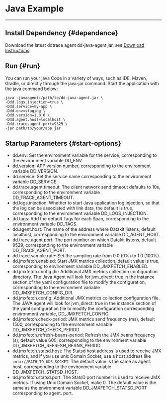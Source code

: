 

# Java Example

---


## Install Dependency {#dependence}

Download the latest ddtrace agent dd-java-agent.jar, see [Download Instructions](ddtrace.md#doc-example).

## Run {#run}

You can run your java Code in a variety of ways, such as IDE, Maven, Gradle, or directly through the java-jar command. Start the application with the java command below:

```shell
java -javaagent:/path/to/dd-java-agent.jar \
-Ddd.logs.injection=true \
-Ddd.service=my-app \
-Ddd.env=staging \
-Ddd.version=1.0.0 \
-Ddd.agent.host=localhost \
-Ddd.trace.agent.port=9529 \
-jar path/to/your/app.jar
```

## Startup Parameters {#start-options}

- dd.env: Set the environment variable for the service, corresponding to the environment variable DD_ENV.
- dd.version: APP version number, corresponding to the environment variable DD_VERSION.
- dd.service: Set the service name corresponding to the environment variable DD_SERVICE.
- dd.trace.agent.timeout: The client network send timeout defaults to 10s, corresponding to the environment variable DD_TRACE_AGENT_TIMEOUT.
- dd.logs.injection: Whether to start Java application log injection, so that the log can be associated with link data, the default is true, corresponding to the environment variable DD_LOGS_INJECTION.
- dd.tags: Add the default Tags for each Span, corresponding to the environment variable DD_TAGS.
- dd.agent.host: The name of the address where Datakit listens, default localhost, corresponding to the environment variable DD_AGENT_HOST.
- dd.trace.agent.port: The port number on which Datakit listens, default 9529, corresponding to the environment variable DD_TRACE_AGENT_PORT.
- dd.trace.sample.rate: Set the sampling rate from 0.0 (0%) to 1.0 (100%).
- dd.jmxfetch.enabled: Start JMX metrics collection, default value is true, corresponding to environment variable DD_JMXFETCH_ENABLED.
- dd.jmxfetch.config.dir: Additional JMX metrics collection configuration directory. The Java Agent will look for jvm_direct: true in the instance section of the yaml configuration file to modify the configuration, corresponding to the environment variable DD_JMXFETCH_CONFIG_DIR.
- dd.jmxfetch.config: Additional JMX metrics collection configuration file. The JAVA agent will look for jvm_direct: true in the instance section of the yaml configuration file to modify the configuration corresponding environment variable,  DD_JMXFETCH_CONFIG
- dd.jmxfetch.check-period: JMX metrics send frequency (ms), default 1500, corresponding to the environment variable DD_JMXFETCH_CHECK_PERIOD.
- dd.jmxfetch.refresh-beans-period: Refresh the JMX beans frequency (s), default value 600, corresponding to the environment variable  DD_JMXFETCH_REFRESH_BEANS_PERIOD.
- dd.jmxfetch.statsd.host: The Statsd host address is used to receive JMX metrics, and if you use unix Domain Socket, use a host address like `unix://PATH_TO_UDS_SOCKET`. The default value is the same as agent. host, corresponding to the environment variable DD_JMXFETCH_STATSD_HOST.
- dd.jmxfetch.statsd.port: The StatsD port number is used to receive JMX metrics. If using Unix Domain Socket, make 0. The default value is the same as the environment variable DD_JMXFETCH_STATSD_PORT corresponding to agent. port.
